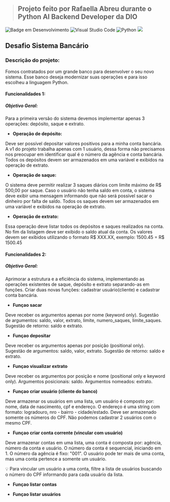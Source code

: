 > ## Projeto feito por Rafaella Abreu durante o Python AI Backend Developer da DIO

![Badge em Desenvolvimento](http://img.shields.io/static/v1?label=STATUS&message=EM%20DESENVOLVIMENTO&color=GREEN&style=for-the-badge)
![Visual Studio Code](https://img.shields.io/badge/Visual%20Studio%20Code-0078d7.svg?style=for-the-badge&logo=visual-studio-code&logoColor=white)
![Python](https://img.shields.io/badge/python-3670A0?style=for-the-badge&logo=python&logoColor=ffdd54)
<img src="http://img.shields.io/static/v1?label=License&message=MIT&color=green&style=for-the-badge"/>

## **Desafio Sistema Bancário**

### Descrição do projeto:

Fomos contratados por um grande banco para desenvolver o seu novo sistema. 
Esse banco deseja modernizar suas operações e para isso escolheu a linguagem Python. 

#### Funcionalidades 1:

##### Objetivo Geral:

Para a primeira versão do sistema devemos implementar apenas 3 operações: depósito, saque e extrato.

* **Operação de depósito:**

Deve ser possível depositar valores positivos para a minha conta bancária. 
A v1 do projeto trabalha apenas com 1 usuário, dessa forma não precisamos nos preocupar em identificar qual é o número da agência e conta bancária. 
Todos os depósitos devem ser armazenados em uma variável e exibidos na operação de extrato.

* **Operação de saque:**

O sistema deve permitir realizar 3 saques diários com limite máximo de R$ 500,00 por saque. 
Caso o usuário não tenha saldo em conta, o sistema deve exibir uma mensagem informando que não será possível sacar o dinheiro por falta de saldo.
Todos os saques devem ser armazenados em uma variável e exibidos na operação de extrato.

* **Operação de extrato:**

Essa operação deve listar todos os depósitos e saques realizados na conta.
No fim da listagem deve ser exibido o saldo atual da conta.
Os valores devem ser exibidos utilizando o formato R$ XXX.XX, exemplo: 1500.45 = R$ 1500.45

#### Funcionalidades 2:

##### Objetivo Geral:

Aprimorar a estrutura e a eficiência do sistema, implementando as operações existentes de saque, depósito e extrato separando-as em funções. Criar duas novas funções: cadastrar usuário(cliente) e cadastrar conta bancária.

* **Funçao sacar**

Deve receber os argumentos apenas por nome (keyword only).
Sugestão de argumentos: saldo, valor, extrato, limite, numero_saques, limite_saques.
Sugestão de retorno: saldo e extrato.

* **Funçao depositar**

Deve receber os argumentos apenas por posição (positional only).
Sugestão de argumentos: saldo, valor, extrato.
Sugestão de retorno: saldo e extrato.

* **Funçao visualizar extrato**

Deve receber os argumentos por posição e nome (positional only e keyword only).
Argumentos posicionais: saldo.
Argumentos nomeados: extrato.

* **Funçao criar usuário (cliente do banco)**

Deve armazenar os usuários em uma lista, um usuário é composto por: nome, data de nascimento, cpf e endereço.
O endereço é uma string com formato: logradouro, nro - bairro - cidade/estado.
Deve ser armazenado somente os números do CPF.
Não podemos cadastrar 2 usuários com o mesmo CPF.

* **Funçao criar conta corrente (vincular com usuário)**

Deve armazenar contas em uma lista, uma conta é composta por: agência, número da conta e usuário. O número da conta é sequencial, iniciando em 1. 
O número da agência é fixo: "001".
O usuário pode ter mais de uma conta, mas uma conta pertence a somente um usuário.

💡 Para vincular um usuário a uma conta, filtre a lista de usuários buscando o número do CPF informando para cada usuário da lista.

* **Funçao listar contas**

* **Funçao listar usuários**

